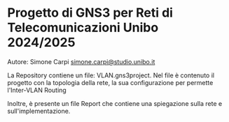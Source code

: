 # Progetto di GNS3 per Reti di Telecomunicazioni Unibo 2024/2025
Autore: Simone Carpi simone.carpi@studio.unibo.it

La Repository contiene un file: VLAN.gns3project.
Nel file è contenuto il progetto con la topologia della rete,
la sua configurazione per permette l'Inter-VLAN Routing

Inoltre, è presente un file Report che contiene una spiegazione sulla rete e
sull'implementazione. 
